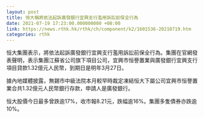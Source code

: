 ```yaml
---
layout: post
title: 恒大稱將依法起訴廣發銀行宜興支行濫用訴訟前保全行為
date: 2021-07-19 17:23:00.000000000 +08:00
link: https://news.rthk.hk/rthk/ch/component/k2/1601536-20210719.htm
categories: rthk
---
```


恒大集團表示，將依法起訴廣發銀行宜興支行濫用訴訟前保全行為。集團在官網發表聲明，表示集團江蘇省公司旗下項目公司，宜興市恒譽置業與廣發銀行宜興支行項目貸款1.32億元人民幣，到期日是明年3月27日。

據內地媒體披露，無錫市中級法院本月較早時裁定凍結恒大下屬公司宜興市恒譽置業合共1.32億元人民幣銀行存款，申請人是廣發銀行。

恒大股價今日最多曾跌逾17%，收市報8.21元，跌幅逾16%。集團多隻債券亦跌逾10%。
